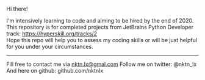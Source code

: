 Hi there!


I'm intensively learning to code and aiming to be hired by the end of 2020.  
This repository is for completed projects from JetBrains Python Developer track: https://hyperskill.org/tracks/2  
Hope this repo will help you to assess my coding skills or will be just helpful for you under your circumstances.  



--------------------------------------------
Fill free to contact me via nktn.lx@gmal.com
Follow me on twitter: @nktn_lx
And here on github: github.com/nktnlx